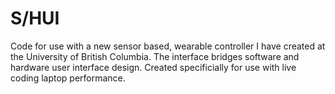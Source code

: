 # S/HUI
Code for use with a new sensor based, wearable controller I have created at the University of British Columbia.
The interface bridges software and hardware user interface design. Created specificially for use with live coding laptop performance.
